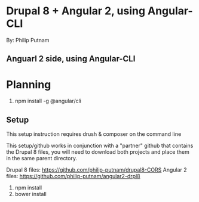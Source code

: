 # Drupal 8 + Angular 2, using Angular-CLI

By: Philip Putnam

## Anguarl 2 side, using Angular-CLI

# Planning

1. npm install -g @angular/cli

## Setup

This setup instruction requires drush & composer on the command line

This setup/github works in conjunction with a "partner" github that contains the Drupal 8 files, you will need to download both projects and place them in the same parent directory.

Drupal 8 files: https://github.com/philip-putnam/drupal8-CORS
Angular 2 files: https://github.com/philip-putnam/angular2-drpl8

1. npm install
2. bower install
